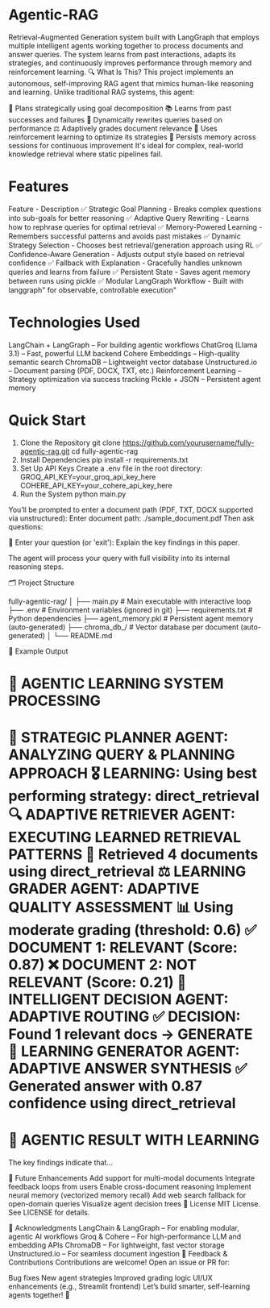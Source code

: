 # Agentic-RAG
Retrieval-Augmented Generation system built with LangGraph that employs multiple intelligent agents working together to process documents and answer queries. The system learns from past interactions, adapts its strategies, and continuously improves performance through memory and reinforcement learning.
🔍 What Is This?
This project implements an autonomous, self-improving RAG agent that mimics human-like reasoning and learning. Unlike traditional RAG systems, this agent:

🧠 Plans strategically using goal decomposition
📚 Learns from past successes and failures
🔄 Dynamically rewrites queries based on performance
⚖️ Adaptively grades document relevance
🤖 Uses reinforcement learning to optimize its strategies
💾 Persists memory across sessions for continuous improvement
It's ideal for complex, real-world knowledge retrieval where static pipelines fail.

# Features
Feature    -     Description
✅ Strategic Goal Planning   -   Breaks complex questions into sub-goals for better reasoning
✅ Adaptive Query Rewriting  -   Learns how to rephrase queries for optimal retrieval
✅ Memory-Powered Learning   -   Remembers successful patterns and avoids past mistakes
✅ Dynamic Strategy Selection - Chooses best retrieval/generation approach using RL
✅ Confidence-Aware Generation - Adjusts output style based on retrieval confidence
✅ Fallback with Explanation - Gracefully handles unknown queries and learns from failure
✅ Persistent State          -    Saves agent memory between runs using pickle
✅ Modular LangGraph Workflow  -  Built with langgraph" for observable, controllable execution"

# Technologies Used
LangChain + LangGraph – For building agentic workflows
ChatGroq (Llama 3.1) – Fast, powerful LLM backend
Cohere Embeddings – High-quality semantic search
ChromaDB – Lightweight vector database
Unstructured.io – Document parsing (PDF, DOCX, TXT, etc.)
Reinforcement Learning – Strategy optimization via success tracking
Pickle + JSON – Persistent agent memory

# Quick Start
1. Clone the Repository
  git clone https://github.com/yourusername/fully-agentic-rag.git
  cd fully-agentic-rag
2. Install Dependencies
   pip install -r requirements.txt
3. Set Up API Keys
Create a .env file in the root directory:
  GROQ_API_KEY=your_groq_api_key_here
  COHERE_API_KEY=your_cohere_api_key_here
4. Run the System
   python main.py

  You’ll be prompted to enter a document path (PDF, TXT, DOCX supported via unstructured):
  Enter document path: ./sample_document.pdf
Then ask questions:

  🎯 Enter your question (or 'exit'): Explain the key findings in this paper.

The agent will process your query with full visibility into its internal reasoning steps.

🗂️ Project Structure

fully-agentic-rag/
│
├── main.py                 # Main executable with interactive loop
├── .env                    # Environment variables (ignored in git)
├── requirements.txt        # Python dependencies
├── agent_memory.pkl        # Persistent agent memory (auto-generated)
├── chroma_db_<hash>/       # Vector database per document (auto-generated)
│
└── README.md

🧪 Example Output

🧠 AGENTIC LEARNING SYSTEM PROCESSING
============================================================
🧠 STRATEGIC PLANNER AGENT: ANALYZING QUERY & PLANNING APPROACH
   🎖️ LEARNING: Using best performing strategy: direct_retrieval
🔍 ADAPTIVE RETRIEVER AGENT: EXECUTING LEARNED RETRIEVAL PATTERNS
   📄 Retrieved 4 documents using direct_retrieval
⚖️ LEARNING GRADER AGENT: ADAPTIVE QUALITY ASSESSMENT
   📊 Using moderate grading (threshold: 0.6)
   ✅ DOCUMENT 1: RELEVANT (Score: 0.87)
   ❌ DOCUMENT 2: NOT RELEVANT (Score: 0.21)
🤔 INTELLIGENT DECISION AGENT: ADAPTIVE ROUTING
   ✅ DECISION: Found 1 relevant docs → GENERATE
📝 LEARNING GENERATOR AGENT: ADAPTIVE ANSWER SYNTHESIS
   ✅ Generated answer with 0.87 confidence using direct_retrieval
============================================================
🎉 AGENTIC RESULT WITH LEARNING
============================================================
The key findings indicate that...


🌱 Future Enhancements
Add support for multi-modal documents
Integrate feedback loops from users
Enable cross-document reasoning
Implement neural memory (vectorized memory recall)
Add web search fallback for open-domain queries
Visualize agent decision trees
📄 License
MIT License. See LICENSE for details.

🙌 Acknowledgments
LangChain & LangGraph – For enabling modular, agentic AI workflows
Groq & Cohere – For high-performance LLM and embedding APIs
ChromaDB – For lightweight, fast vector storage
Unstructured.io – For seamless document ingestion
💬 Feedback & Contributions
Contributions are welcome! Open an issue or PR for:

Bug fixes
New agent strategies
Improved grading logic
UI/UX enhancements (e.g., Streamlit frontend)
Let’s build smarter, self-learning agents together! 🚀
